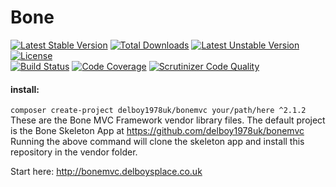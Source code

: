 # Bone 
[![Latest Stable Version](https://poser.pugx.org/delboy1978uk/bone/v/stable)](https://packagist.org/packages/delboy1978uk/bone) [![Total Downloads](https://poser.pugx.org/delboy1978uk/bone/downloads)](https://packagist.org/packages/delboy1978uk/bone) [![Latest Unstable Version](https://poser.pugx.org/delboy1978uk/bone/v/unstable)](https://packagist.org/packages/delboy1978uk/bone) [![License](https://poser.pugx.org/delboy1978uk/bone/license)](https://packagist.org/packages/delboy1978uk/bone)<br />
[![Build Status](https://travis-ci.org/delboy1978uk/bone.png?branch=master)](https://travis-ci.org/delboy1978uk/bone) [![Code Coverage](https://scrutinizer-ci.com/g/delboy1978uk/bone/badges/coverage.png?b=master)](https://scrutinizer-ci.com/g/delboy1978uk/bone/?branch=master) [![Scrutinizer Code Quality](https://scrutinizer-ci.com/g/delboy1978uk/bone/badges/quality-score.png?b=master)](https://scrutinizer-ci.com/g/delboy1978uk/bone/?branch=master)<br />


#### install:
`composer create-project delboy1978uk/bonemvc your/path/here ^2.1.2`
These are the Bone MVC Framework vendor library files.
The default project is the Bone Skeleton App at https://github.com/delboy1978uk/bonemvc
Running the above command will clone the skeleton app and install this repository in the vendor folder.

Start here: http://bonemvc.delboysplace.co.uk
